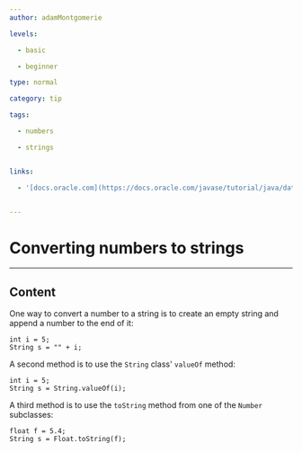 ```yaml
---
author: adamMontgomerie

levels:

  - basic

  - beginner

type: normal

category: tip

tags:

  - numbers

  - strings


links:

  - '[docs.oracle.com](https://docs.oracle.com/javase/tutorial/java/data/converting.html){website}'


---
```


# Converting numbers to strings

---
## Content

One way to convert a number to a string is to create an empty string and append a number to the end of it:
```
int i = 5;
String s = "" + i;
```
A second method is to use the `String` class' `valueOf` method:
```
int i = 5;
String s = String.valueOf(i);
```
A third method is to use the `toString` method from one of the `Number` subclasses:
```
float f = 5.4;
String s = Float.toString(f);
```

 
